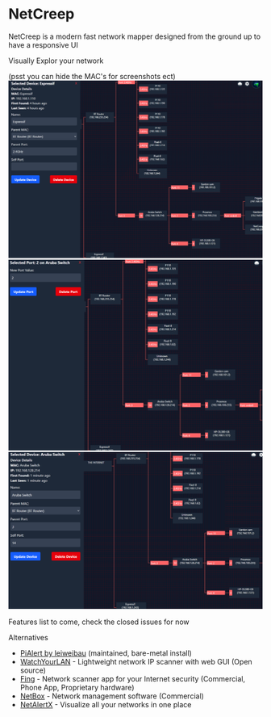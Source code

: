 # NetCreep
NetCreep is a modern fast network mapper designed from the ground up to have a responsive UI

Visually Explor your network

(psst you can hide the MAC's for screenshots ect)
![alt text](image-1.png)
![alt text](image-2.png)
![alt text](image-3.png)

Features list to come, check the closed issues for now

Alternatives

- [PiAlert by leiweibau](https://github.com/leiweibau/Pi.Alert/) (maintained, bare-metal install)
- [WatchYourLAN](https://github.com/aceberg/WatchYourLAN) - Lightweight network IP scanner with web GUI (Open source)
- [Fing](https://www.fing.com/) - Network scanner app for your Internet security (Commercial, Phone App, Proprietary hardware)
- [NetBox](https://netboxlabs.com/) - Network management software (Commercial)
- [NetAlertX](https://netalertx.com/) - Visualize all your networks in one place
